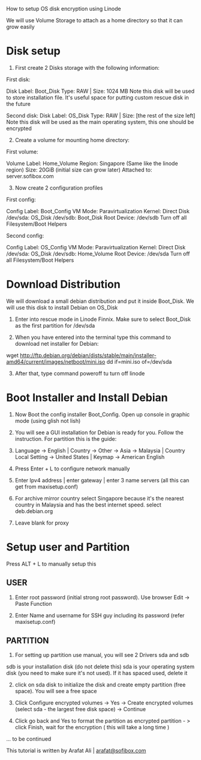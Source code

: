 How to setup OS disk encryption using Linode

We will use Volume Storage to attach as a home directory so that it can grow easily

# Disk setup

1) First create 2 Disks storage with the following information:

First disk:

Disk Label: Boot_Disk
Type: RAW | Size: 1024 MB
Note this disk will be used to store installation file. It's useful space for putting custom rescue disk in the future

Second disk:
Disk Label: OS_Disk
Type: RAW | Size: [the rest of the size left]
Note this disk will be used as the main operating system, this one should be encrypted

2) Create a volume for mounting home directory:

First volume:

Volume Label: Home_Volume
Region: Singapore (Same like the linode region)
Size: 20GiB (initial size can grow later)
Attached to: server.sofibox.com

3) Now create 2 configuration profiles

First config:

Config Label: Boot_Config
VM Mode: Paravirtualization
Kernel: Direct Disk
/dev/sda: OS_Disk
/dev/sdb: Boot_Disk
Root Device: /dev/sdb
Turn off all Filesystem/Boot Helpers

Second config:

Config Label: OS_Config
VM Mode: Paravirtualization
Kernel: Direct Disk
/dev/sda: OS_Disk
/dev/sdb: Home_Volume
Root Device: /dev/sda
Turn off all Filesystem/Boot Helpers

# Download Distribution

We will download a small debian distribution and put it inside Boot_Disk. We will use this disk to install Debian on OS_Disk

1. Enter into rescue mode in Linode Finnix. Make sure to select Boot_Disk as the first partition for /dev/sda
   
2. When you have entered into the terminal type this command to download net installer for Debian:

wget http://ftp.debian.org/debian/dists/stable/main/installer-amd64/current/images/netboot/mini.iso
dd if=mini.iso of=/dev/sda

3. After that, type command poweroff tu turn off linode

# Boot Installer and Install Debian

1. Now Boot the config installer Boot_Config. Open up console in graphic mode (using glish not lish)
2. You will see a GUI installation for Debian is ready for you. Follow the instruction. For partition this is the guide:

1. Language -> English | Country -> Other -> Asia -> Malaysia | Country Local Setting -> United States | Keymap -> American English

2. Press Enter + L to configure network manually

3. Enter Ipv4 address | enter gateway | enter 3 name servers (all this can get from maxisetup.conf)

4. For archive mirror country select Singapore because it's the nearest country in Malaysia and has the best internet speed. select deb.debian.org

5. Leave blank for proxy

# Setup user and Partition

Press ALT + L to manually setup this

USER
----
1. Enter root password (initial strong root password). Use browser Edit -> Paste Function

2. Enter Name and username for SSH guy including its password (refer maxisetup.conf)

PARTITION
---------
1. For setting up partition use manual, you will see 2 Drivers sda and sdb

sdb is your installation disk (do not delete this)
sda is your operating system disk (you need to make sure it's not used). If it has spaced used, delete it

2. click on sda disk to initialize the disk and create empty partition (free space). You will see a free space

3. Click Configure encrypted volumes -> Yes -> Create encrypted volumes (select sda - the largest free disk space) -> Continue

4. Click go back and Yes to format the partition as encrypted partition - > click Finish, wait for the encryption ( this will take a long time ) 
   
... to be continued


This tutorial is written by Arafat Ali | arafat@sofibox.com

